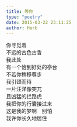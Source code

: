 ```yaml
---  
title: 等你  
type: "poetry"  
date: 2015-03-22 23:11:25  
author: Herb  
---  
```

你寻觅着  
不远的古色古香  
我此处  
有一个恰到好处的亭台  
不若你稍移尊步  
我引颈而待  
一片汪洋像突兀  
且凶猛的拦路虎  
我把你的行囊接过来  
这是我的梦啊　别怕  
我许你长久地居住